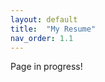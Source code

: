 ```yaml
---
layout: default
title:  "My Resume"
nav_order: 1.1
---
```

Page in progress! 

<object data="../assets/pdf/NhiVo_Resume_Aug2022" width="700" height="700" type='application/pdf'></object>

